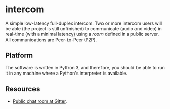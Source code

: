 # intercom

A simple low-latency full-duplex intercom. Two or more intercom users will be able (the project is still unfinished) to communicate (audio and video) in real-time (with a minimal latency) using a _room_ defined in a public server. All communications are Peer-to-Peer (P2P).

## Platform

The software is written in Python 3, and therefore, you should be able to run it in any machine where a Python's interpreter is available.

## Resources

* [Public chat room at Gitter](https://gitter.im/Tecnologias-multimedia/intercom).
<!-- * [Slack channel](https://tec-multimedia-ual.slack.com/messages/intercom_2018/). -->
